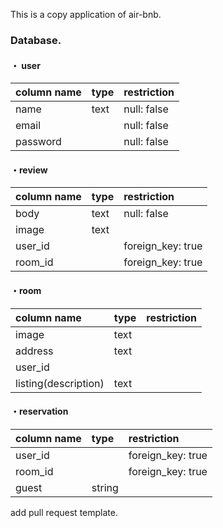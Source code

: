 This is a copy application of air-bnb.

### Database.

#### ・ user
|column name|type|restriction|
|:---|:---|:--|
|name|text|null: false|
|email||null: false|
|password||null: false|

#### ・review
|column name|type|restriction|
|:---|:---|:--|
|body|text|null: false|
|image|text|
|user_id||foreign_key: true|
|room_id||foreign_key: true|

#### ・room
|column name|type|restriction|
|:---|:---|:--|
|image|text|
|address|text|
|user_id|
|listing(description)|text|

#### ・reservation
|column name|type|restriction|
|:---|:---|:--|
|user_id||foreign_key: true|
|room_id||foreign_key: true|
|guest|string

add pull request template.
